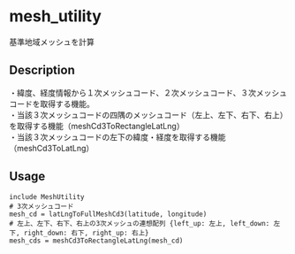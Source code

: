 # mesh_utility
基準地域メッシュを計算

## Description
・緯度、経度情報から１次メッシュコード、２次メッシュコード、３次メッシュコードを取得する機能。  
・当該３次メッシュコードの四隅のメッシュコード（左上、左下、右下、右上）を取得する機能（meshCd3ToRectangleLatLng）  
・当該３次メッシュコードの左下の緯度・経度を取得する機能（meshCd3ToLatLng）  

## Usage
    include MeshUtility
    # 3次メッシュコード
    mesh_cd = latLngToFullMeshCd3(latitude, longitude)
    # 左上、左下、右下、右上の3次メッシュの連想配列 {left_up: 左上, left_down: 左下, right_down: 右下, right_up: 右上}
    mesh_cds = meshCd3ToRectangleLatLng(mesh_cd)
